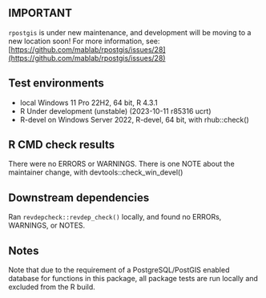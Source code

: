 ## IMPORTANT
`rpostgis` is under new maintenance, and development will be moving to a new location soon! For more information, see: [https://github.com/mablab/rpostgis/issues/28](https://github.com/mablab/rpostgis/issues/28)

## Test environments
* local Windows 11 Pro 22H2, 64 bit, R 4.3.1
* R Under development (unstable) (2023-10-11 r85316 ucrt)
* R-devel on Windows Server 2022, R-devel, 64 bit, with rhub::check()

## R CMD check results
There were no ERRORS or WARNINGS.
There is one NOTE about the maintainer change, with devtools::check_win_devel()

## Downstream dependencies
Ran `revdepcheck::revdep_check()` locally, and found no ERRORs, WARNINGS, or NOTES.

## Notes
Note that due to the requirement of a PostgreSQL/PostGIS enabled database for functions in this package, 
all package tests are run locally and excluded from the R build.
